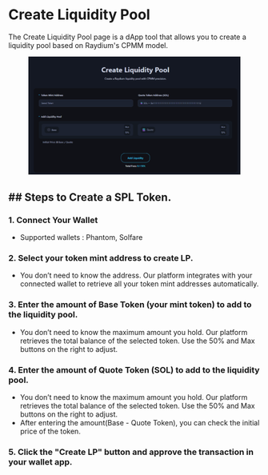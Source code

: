 
# Create Liquidity Pool

The Create Liquidity Pool page is a dApp tool that allows you to create a liquidity pool based on Raydium's CPMM model.

<figure><img src="../.gitbook/assets/create_lp.png" alt=""><figcaption></figcaption></figure>



## ## Steps to Create a SPL Token.


### 1. Connect Your Wallet
 - Supported wallets : Phantom, Solfare

### 2. Select your token mint address to create LP.
 - You don’t need to know the address. Our platform integrates with your connected wallet to retrieve all your token mint addresses automatically.

### 3. Enter the amount of Base Token (your mint token) to add to the liquidity pool.
 - You don’t need to know the maximum amount you hold. Our platform retrieves the total balance of the selected token. Use the 50% and Max buttons on the right to adjust.

### 4. Enter the amount of Quote Token (SOL) to add to the liquidity pool.
 - You don’t need to know the maximum amount you hold. Our platform retrieves the total balance of the selected token. Use the 50% and Max buttons on the right to adjust.
 - After entering the amount(Base - Quote Token), you can check the initial price of the token.

### 5. Click the "Create LP" button and approve the transaction in your wallet app.




